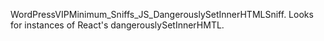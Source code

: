 WordPressVIPMinimum_Sniffs_JS_DangerouslySetInnerHTMLSniff.
Looks for instances of React's dangerouslySetInnerHMTL.